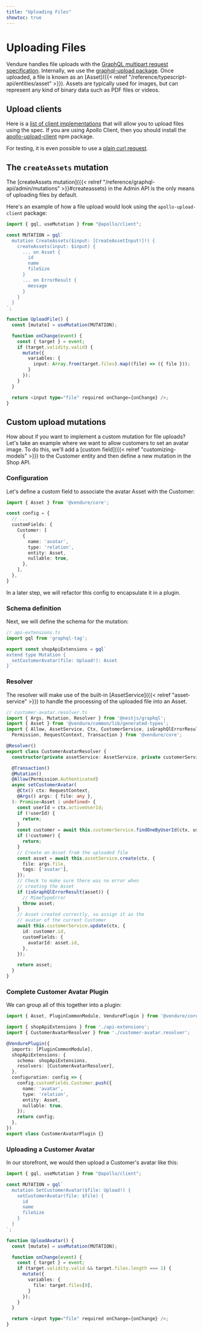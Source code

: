 ```yaml
---
title: "Uploading Files"
showtoc: true
---
```


# Uploading Files 

Vendure handles file uploads with the [GraphQL multipart request specification](https://github.com/jaydenseric/graphql-multipart-request-spec). Internally, we use the [graphql-upload package](https://github.com/jaydenseric/graphql-upload). Once uploaded, a file is known as an [Asset]({{< relref "/reference/typescript-api/entities/asset" >}}). Assets are typically used for images, but can represent any kind of binary data such as PDF files or videos.

## Upload clients

Here is a [list of client implementations](https://github.com/jaydenseric/graphql-multipart-request-spec#client) that will allow you to upload files using the spec. If you are using Apollo Client, then you should install the [apollo-upload-client](https://github.com/jaydenseric/apollo-upload-client) npm package.

For testing, it is even possible to use a [plain curl request](https://github.com/jaydenseric/graphql-multipart-request-spec#single-file).

## The `createAssets` mutation

The [createAssets mutation]({{< relref "/reference/graphql-api/admin/mutations" >}}#createassets) in the Admin API is the only means of uploading files by default. 

Here's an example of how a file upload would look using the `apollo-upload-client` package:

```ts
import { gql, useMutation } from "@apollo/client";

const MUTATION = gql`
  mutation CreateAssets($input: [CreateAssetInput!]!) {
    createAssets(input: $input) {
      ... on Asset {
        id
        name
        fileSize
      }
      ... on ErrorResult {
        message
      }
    }
  }
`;

function UploadFile() {
  const [mutate] = useMutation(MUTATION);

  function onChange(event) {
    const { target } = event;  
    if (target.validity.valid) {
      mutate({ 
        variables: {
          input: Array.from(target.files).map((file) => ({ file }));
        }  
      });
    }
  }

  return <input type="file" required onChange={onChange} />;
}
```

## Custom upload mutations

How about if you want to implement a custom mutation for file uploads? Let's take an example where we want to allow customers to set an avatar image. To do this, we'll add a [custom field]({{< relref "customizing-models" >}}) to the Customer entity and then define a new mutation in the Shop API.

### Configuration

Let's define a custom field to associate the avatar Asset with the Customer:

```ts
import { Asset } from '@vendure/core';

const config = {
  // ...
  customFields: {
    Customer: [
      { 
        name: 'avatar',
        type: 'relation',
        entity: Asset,
        nullable: true,
      },
    ],
  },
}
```

In a later step, we will refactor this config to encapsulate it in a plugin.

### Schema definition

Next, we will define the schema for the mutation:

```ts
// api-extensions.ts
import gql from 'graphql-tag';

export const shopApiExtensions = gql`
extend type Mutation {
  setCustomerAvatar(file: Upload!): Asset
}`
```

### Resolver

The resolver will make use of the built-in [AssetService]({{< relref "asset-service" >}}) to handle the processing of the uploaded file into an Asset.

```ts
// customer-avatar.resolver.ts
import { Args, Mutation, Resolver } from '@nestjs/graphql';
import { Asset } from '@vendure/common/lib/generated-types';
import { Allow, AssetService, Ctx, CustomerService, isGraphQlErrorResult,
  Permission, RequestContext, Transaction } from '@vendure/core';

@Resolver()
export class CustomerAvatarResolver {
  constructor(private assetService: AssetService, private customerService: CustomerService) {}

  @Transaction()
  @Mutation()
  @Allow(Permission.Authenticated)
  async setCustomerAvatar(
    @Ctx() ctx: RequestContext,
    @Args() args: { file: any },
  ): Promise<Asset | undefined> {
    const userId = ctx.activeUserId;
    if (!userId) {
      return;
    }
    const customer = await this.customerService.findOneByUserId(ctx, userId);
    if (!customer) {
      return;
    }
    // Create an Asset from the uploaded file
    const asset = await this.assetService.create(ctx, {
      file: args.file,
      tags: ['avatar'],
    });
    // Check to make sure there was no error when
    // creating the Asset
    if (isGraphQlErrorResult(asset)) {
      // MimeTypeError
      throw asset;
    }
    // Asset created correctly, so assign it as the
    // avatar of the current Customer
    await this.customerService.update(ctx, {
      id: customer.id,
      customFields: {
        avatarId: asset.id,
      },
    });

    return asset;
  }
}
```

### Complete Customer Avatar Plugin

We can group all of this together into a plugin:

```ts
import { Asset, PluginCommonModule, VendurePlugin } from '@vendure/core';

import { shopApiExtensions } from './api-extensions';
import { CustomerAvatarResolver } from './customer-avatar.resolver';

@VendurePlugin({
  imports: [PluginCommonModule],
  shopApiExtensions: {
    schema: shopApiExtensions,
    resolvers: [CustomerAvatarResolver],
  },
  configuration: config => {
    config.customFields.Customer.push({
      name: 'avatar',
      type: 'relation',
      entity: Asset,
      nullable: true,
    });
    return config;
  },
})
export class CustomerAvatarPlugin {}
```

### Uploading a Customer Avatar

In our storefront, we would then upload a Customer's avatar like this:

```ts
import { gql, useMutation } from "@apollo/client";

const MUTATION = gql`
  mutation SetCustomerAvatar($file: Upload!) {
    setCustomerAvatar(file: $file) {
      id
      name
      fileSize
    }
  }
`;

function UploadAvatar() {
  const [mutate] = useMutation(MUTATION);

  function onChange(event) {
    const { target } = event;  
    if (target.validity.valid && target.files.length === 1) {
      mutate({ 
        variables: {
          file: target.files[0],
        }  
      });
    }
  }

  return <input type="file" required onChange={onChange} />;
}
```
